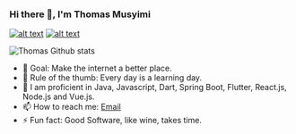 ### Hi there 👋, I'm Thomas Musyimi
 <a href="https://www.linkedin.com/in/thomas-ngenye-14a883133//"> ![alt text](https://img.shields.io/badge/-LinkedIn-0e76a8?style=plastic&logo=linkedIn)</a> 
 <a href="https://twitter.com/musyimi_ngenye">![alt text](https://img.shields.io/badge/-Twitter-1DA1F2?style=plastic&logo=Twitter) </a>


![Thomas Github stats](https://github-readme-stats.vercel.app/api?username=Tom-Hunter&theme=synthwave&show_icons=true&count_private=true)

 
- 🔭 Goal: Make the internet a better place.
- 💯 Rule of the thumb: Every day is a learning day.
- 🌱 I am proficient in Java, Javascript, Dart, Spring Boot, Flutter, React.js, Node.js and Vue.js.
- 📫 How to reach me: [Email](mailto:tngenye946@gmail.com) 
- ⚡ Fun fact: Good Software, like wine, takes time.
